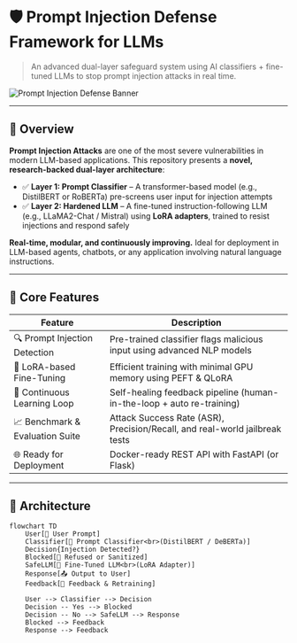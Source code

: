 # 🛡️ Prompt Injection Defense Framework for LLMs  
> An advanced dual-layer safeguard system using AI classifiers + fine-tuned LLMs to stop prompt injection attacks in real time.

![Prompt Injection Defense Banner](https://yourdomain.com/assets/banner.png)

---

## 🚀 Overview

**Prompt Injection Attacks** are one of the most severe vulnerabilities in modern LLM-based applications. This repository presents a **novel, research-backed dual-layer architecture**:

- ✅ **Layer 1: Prompt Classifier** – A transformer-based model (e.g., DistilBERT or RoBERTa) pre-screens user input for injection attempts  
- ✅ **Layer 2: Hardened LLM** – A fine-tuned instruction-following LLM (e.g., LLaMA2-Chat / Mistral) using **LoRA adapters**, trained to resist injections and respond safely

**Real-time, modular, and continuously improving.** Ideal for deployment in LLM-based agents, chatbots, or any application involving natural language instructions.

---

## 🧠 Core Features

| Feature                         | Description                                                                 |
|--------------------------------|-----------------------------------------------------------------------------|
| 🔍 Prompt Injection Detection   | Pre-trained classifier flags malicious input using advanced NLP models     |
| 🧩 LoRA-based Fine-Tuning       | Efficient training with minimal GPU memory using PEFT & QLoRA              |
| 🔁 Continuous Learning Loop     | Self-healing feedback pipeline (human-in-the-loop + auto re-training)      |
| 📈 Benchmark & Evaluation Suite | Attack Success Rate (ASR), Precision/Recall, and real-world jailbreak tests|
| 🌐 Ready for Deployment         | Docker-ready REST API with FastAPI (or Flask)                              |

---

## 🧱 Architecture

```mermaid
flowchart TD
    User[🧑 User Prompt]
    Classifier[🧠 Prompt Classifier<br>(DistilBERT / DeBERTa)]
    Decision{Injection Detected?}
    Blocked[🚫 Refused or Sanitized]
    SafeLLM[🤖 Fine-Tuned LLM<br>(LoRA Adapter)]
    Response[📤 Output to User]
    Feedback[🔁 Feedback & Retraining]

    User --> Classifier --> Decision
    Decision -- Yes --> Blocked
    Decision -- No --> SafeLLM --> Response
    Blocked --> Feedback
    Response --> Feedback
